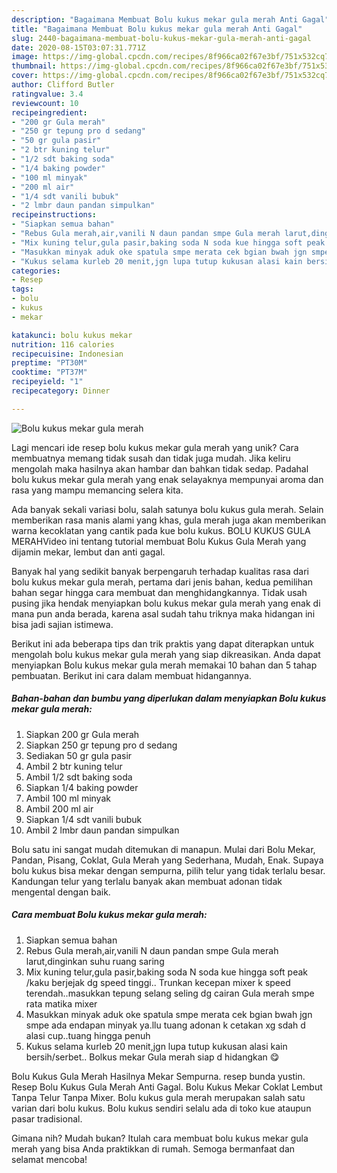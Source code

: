 ```yaml
---
description: "Bagaimana Membuat Bolu kukus mekar gula merah Anti Gagal"
title: "Bagaimana Membuat Bolu kukus mekar gula merah Anti Gagal"
slug: 2440-bagaimana-membuat-bolu-kukus-mekar-gula-merah-anti-gagal
date: 2020-08-15T03:07:31.771Z
image: https://img-global.cpcdn.com/recipes/8f966ca02f67e3bf/751x532cq70/bolu-kukus-mekar-gula-merah-foto-resep-utama.jpg
thumbnail: https://img-global.cpcdn.com/recipes/8f966ca02f67e3bf/751x532cq70/bolu-kukus-mekar-gula-merah-foto-resep-utama.jpg
cover: https://img-global.cpcdn.com/recipes/8f966ca02f67e3bf/751x532cq70/bolu-kukus-mekar-gula-merah-foto-resep-utama.jpg
author: Clifford Butler
ratingvalue: 3.4
reviewcount: 10
recipeingredient:
- "200 gr Gula merah"
- "250 gr tepung pro d sedang"
- "50 gr gula pasir"
- "2 btr kuning telur"
- "1/2 sdt baking soda"
- "1/4 baking powder"
- "100 ml minyak"
- "200 ml air"
- "1/4 sdt vanili bubuk"
- "2 lmbr daun pandan simpulkan"
recipeinstructions:
- "Siapkan semua bahan"
- "Rebus Gula merah,air,vanili N daun pandan smpe Gula merah larut,dinginkan suhu ruang saring"
- "Mix kuning telur,gula pasir,baking soda N soda kue hingga soft peak /kaku berjejak dg speed tinggi.. Trunkan kecepan mixer k speed terendah..masukkan tepung selang seling dg cairan Gula merah smpe rata matika mixer"
- "Masukkan minyak aduk oke spatula smpe merata cek bgian bwah jgn smpe ada endapan minyak ya.llu tuang adonan k cetakan xg sdah d alasi cup..tuang hingga penuh"
- "Kukus selama kurleb 20 menit,jgn lupa tutup kukusan alasi kain bersih/serbet.. Bolkus mekar Gula merah siap d hidangkan 😋"
categories:
- Resep
tags:
- bolu
- kukus
- mekar

katakunci: bolu kukus mekar 
nutrition: 116 calories
recipecuisine: Indonesian
preptime: "PT30M"
cooktime: "PT37M"
recipeyield: "1"
recipecategory: Dinner

---
```



![Bolu kukus mekar gula merah](https://img-global.cpcdn.com/recipes/8f966ca02f67e3bf/751x532cq70/bolu-kukus-mekar-gula-merah-foto-resep-utama.jpg)

Lagi mencari ide resep bolu kukus mekar gula merah yang unik? Cara membuatnya memang tidak susah dan tidak juga mudah. Jika keliru mengolah maka hasilnya akan hambar dan bahkan tidak sedap. Padahal bolu kukus mekar gula merah yang enak selayaknya mempunyai aroma dan rasa yang mampu memancing selera kita.

Ada banyak sekali variasi bolu, salah satunya bolu kukus gula merah. Selain memberikan rasa manis alami yang khas, gula merah juga akan memberikan warna kecoklatan yang cantik pada kue bolu kukus. BOLU KUKUS GULA MERAHVideo ini tentang tutorial membuat Bolu Kukus Gula Merah yang dijamin mekar, lembut dan anti gagal.

Banyak hal yang sedikit banyak berpengaruh terhadap kualitas rasa dari bolu kukus mekar gula merah, pertama dari jenis bahan, kedua pemilihan bahan segar hingga cara membuat dan menghidangkannya. Tidak usah pusing jika hendak menyiapkan bolu kukus mekar gula merah yang enak di mana pun anda berada, karena asal sudah tahu triknya maka hidangan ini bisa jadi sajian istimewa.


Berikut ini ada beberapa tips dan trik praktis yang dapat diterapkan untuk mengolah bolu kukus mekar gula merah yang siap dikreasikan. Anda dapat menyiapkan Bolu kukus mekar gula merah memakai 10 bahan dan 5 tahap pembuatan. Berikut ini cara dalam membuat hidangannya.

<!--inarticleads1-->

##### Bahan-bahan dan bumbu yang diperlukan dalam menyiapkan Bolu kukus mekar gula merah:

1. Siapkan 200 gr Gula merah
1. Siapkan 250 gr tepung pro d sedang
1. Sediakan 50 gr gula pasir
1. Ambil 2 btr kuning telur
1. Ambil 1/2 sdt baking soda
1. Siapkan 1/4 baking powder
1. Ambil 100 ml minyak
1. Ambil 200 ml air
1. Siapkan 1/4 sdt vanili bubuk
1. Ambil 2 lmbr daun pandan simpulkan


Bolu satu ini sangat mudah ditemukan di manapun. Mulai dari Bolu Mekar, Pandan, Pisang, Coklat, Gula Merah yang Sederhana, Mudah, Enak. Supaya bolu kukus bisa mekar dengan sempurna, pilih telur yang tidak terlalu besar. Kandungan telur yang terlalu banyak akan membuat adonan tidak mengental dengan baik. 

<!--inarticleads2-->

##### Cara membuat Bolu kukus mekar gula merah:

1. Siapkan semua bahan
1. Rebus Gula merah,air,vanili N daun pandan smpe Gula merah larut,dinginkan suhu ruang saring
1. Mix kuning telur,gula pasir,baking soda N soda kue hingga soft peak /kaku berjejak dg speed tinggi.. Trunkan kecepan mixer k speed terendah..masukkan tepung selang seling dg cairan Gula merah smpe rata matika mixer
1. Masukkan minyak aduk oke spatula smpe merata cek bgian bwah jgn smpe ada endapan minyak ya.llu tuang adonan k cetakan xg sdah d alasi cup..tuang hingga penuh
1. Kukus selama kurleb 20 menit,jgn lupa tutup kukusan alasi kain bersih/serbet.. Bolkus mekar Gula merah siap d hidangkan 😋


Bolu Kukus Gula Merah Hasilnya Mekar Sempurna. resep bunda yustin. Resep Bolu Kukus Gula Merah Anti Gagal. Bolu Kukus Mekar Coklat Lembut Tanpa Telur Tanpa Mixer. Bolu kukus gula merah merupakan salah satu varian dari bolu kukus. Bolu kukus sendiri selalu ada di toko kue ataupun pasar tradisional. 

Gimana nih? Mudah bukan? Itulah cara membuat bolu kukus mekar gula merah yang bisa Anda praktikkan di rumah. Semoga bermanfaat dan selamat mencoba!

